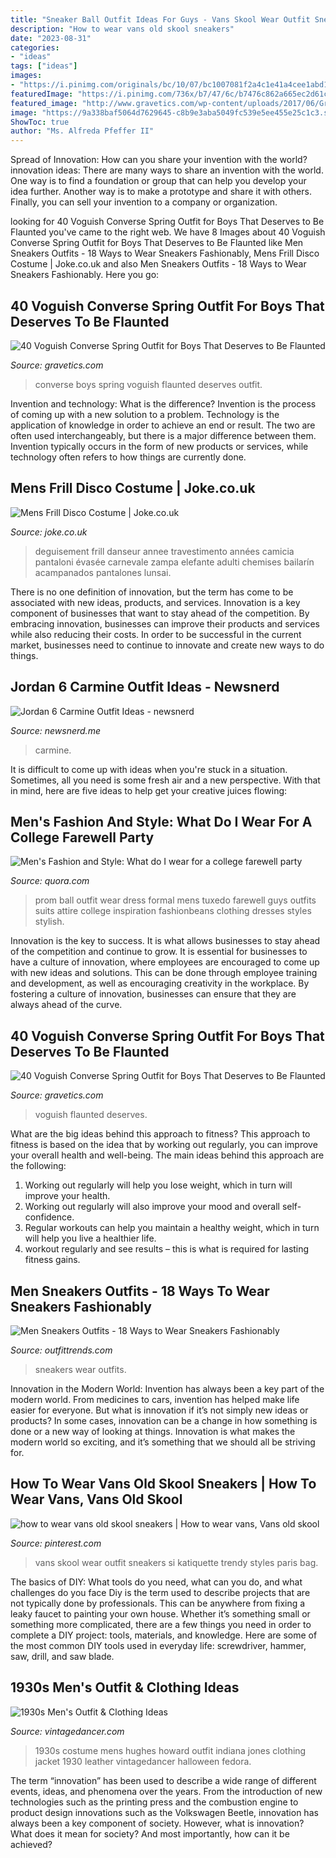 ```yaml
---
title: "Sneaker Ball Outfit Ideas For Guys - Vans Skool Wear Outfit Sneakers Si Katiquette Trendy Styles Paris Bag"
description: "How to wear vans old skool sneakers"
date: "2023-08-31"
categories:
- "ideas"
tags: ["ideas"]
images:
- "https://i.pinimg.com/originals/bc/10/07/bc1007081f2a4c1e41a4cee1abd13ce7.jpg"
featuredImage: "https://i.pinimg.com/736x/b7/47/6c/b7476c862a665ec2d61c98cf29409b89--how-to-wear-vans-vans-old-skool.jpg"
featured_image: "http://www.gravetics.com/wp-content/uploads/2017/06/Grey-T-Shirt-With-Capri-Converse.jpg"
image: "https://9a338baf5064d7629645-c8b9e3aba5049fc539e5ee455e25c1c3.ssl.cf3.rackcdn.com/00015839p-lSb46BsI.png"
ShowToc: true
author: "Ms. Alfreda Pfeffer II"
---
```



Spread of Innovation: How can you share your invention with the world?
innovation ideas: 
There are many ways to share an invention with the world. One way is to find a foundation or group that can help you develop your idea further. Another way is to make a prototype and share it with others. Finally, you can sell your invention to a company or organization.

	

		
looking for 40 Voguish Converse Spring Outfit for Boys That Deserves to Be Flaunted you've came to the right web. We have 8 Images about 40 Voguish Converse Spring Outfit for Boys That Deserves to Be Flaunted like Men Sneakers Outfits - 18 Ways to Wear Sneakers Fashionably, Mens Frill Disco Costume | Joke.co.uk and also Men Sneakers Outfits - 18 Ways to Wear Sneakers Fashionably. Here you go:
		
    
## 40 Voguish Converse Spring Outfit For Boys That Deserves To Be Flaunted

<img loading=lazy src="http://www.gravetics.com/wp-content/uploads/2017/06/Grey-T-Shirt-With-Capri-Converse.jpg" onerror="this.onerror=null;this.src='https://tse2.mm.bing.net/th?id=OIP.mw-rnl4k8Xg8a97p4NCTJQHaHa&amp;pid=15.1';" alt="40 Voguish Converse Spring Outfit for Boys That Deserves to Be Flaunted">

_Source: gravetics.com_

>converse boys spring voguish flaunted deserves outfit. 

	

Invention and technology: What is the difference?
Invention is the process of coming up with a new solution to a problem. Technology is the application of knowledge in order to achieve an end or result. The two are often used interchangeably, but there is a major difference between them. Invention typically occurs in the form of new products or services, while technology often refers to how things are currently done.

    
## Mens Frill Disco Costume | Joke.co.uk

<img loading=lazy src="https://9a338baf5064d7629645-c8b9e3aba5049fc539e5ee455e25c1c3.ssl.cf3.rackcdn.com/00015839p-lSb46BsI.png" onerror="this.onerror=null;this.src='https://tse3.mm.bing.net/th?id=OIP.YXajV8jX2zbrtJZFDPATqQHaLv&amp;pid=15.1';" alt="Mens Frill Disco Costume | Joke.co.uk">

_Source: joke.co.uk_

>deguisement frill danseur annee travestimento années camicia pantaloni évasée carnevale zampa elefante adulti chemises bailarín acampanados pantalones lunsai. 

	

There is no one definition of innovation, but the term has come to be associated with new ideas, products, and services. Innovation is a key component of businesses that want to stay ahead of the competition. By embracing innovation, businesses can improve their products and services while also reducing their costs. In order to be successful in the current market, businesses need to continue to innovate and create new ways to do things.

    
## Jordan 6 Carmine Outfit Ideas - Newsnerd

<img loading=lazy src="https://i.pinimg.com/originals/bc/10/07/bc1007081f2a4c1e41a4cee1abd13ce7.jpg" onerror="this.onerror=null;this.src='https://tse4.mm.bing.net/th?id=OIP.gVuy82UtpMlswybYrRKFbgHaHa&amp;pid=15.1';" alt="Jordan 6 Carmine Outfit Ideas - newsnerd">

_Source: newsnerd.me_

>carmine. 

	

It is difficult to come up with ideas when you're stuck in a situation. Sometimes, all you need is some fresh air and a new perspective. With that in mind, here are five ideas to help get your creative juices flowing: 

    
## Men&#039;s Fashion And Style: What Do I Wear For A College Farewell Party

<img loading=lazy src="https://qph.fs.quoracdn.net/main-qimg-c6e1eea8fe5a58221ceed644fbcffb0c-c" onerror="this.onerror=null;this.src='https://tse4.mm.bing.net/th?id=OIP.CULaX3uYEB1dBYLe2utCLQHaO0&amp;pid=15.1';" alt="Men&#039;s Fashion and Style: What do I wear for a college farewell party">

_Source: quora.com_

>prom ball outfit wear dress formal mens tuxedo farewell guys outfits suits attire college inspiration fashionbeans clothing dresses styles stylish. 

	

Innovation is the key to success. It is what allows businesses to stay ahead of the competition and continue to grow. It is essential for businesses to have a culture of innovation, where employees are encouraged to come up with new ideas and solutions. This can be done through employee training and development, as well as encouraging creativity in the workplace. By fostering a culture of innovation, businesses can ensure that they are always ahead of the curve.

    
## 40 Voguish Converse Spring Outfit For Boys That Deserves To Be Flaunted

<img loading=lazy src="https://www.gravetics.com/wp-content/uploads/2017/06/Denim-Shirt-With-Jeans-And-White-Converse-768x852.jpg" onerror="this.onerror=null;this.src='https://tse1.mm.bing.net/th?id=OIP.txmHT0b28ggKMvch3Tk2-AHaIN&amp;pid=15.1';" alt="40 Voguish Converse Spring Outfit for Boys That Deserves to Be Flaunted">

_Source: gravetics.com_

>voguish flaunted deserves. 

	

What are the big ideas behind this approach to fitness?
This approach to fitness is based on the idea that by working out regularly, you can improve your overall health and well-being. The main ideas behind this approach are the following: 
1) Working out regularly will help you lose weight, which in turn will improve your health. 
2) Working out regularly will also improve your mood and overall self-confidence. 
3) Regular workouts can help you maintain a healthy weight, which in turn will help you live a healthier life. 
4) workout regularly and see results – this is what is required for lasting fitness gains.

    
## Men Sneakers Outfits - 18 Ways To Wear Sneakers Fashionably

<img loading=lazy src="https://www.outfittrends.com/wp-content/uploads/2015/08/7132928933fe31d4efb07d637dda2ccd.jpg" onerror="this.onerror=null;this.src='https://tse1.mm.bing.net/th?id=OIP.Uqb3RHaBBeVfNJeshN0raAHaNJ&amp;pid=15.1';" alt="Men Sneakers Outfits - 18 Ways to Wear Sneakers Fashionably">

_Source: outfittrends.com_

>sneakers wear outfits. 

	

Innovation in the Modern World:
Invention has always been a key part of the modern world. From medicines to cars, invention has helped make life easier for everyone. But what is innovation if it’s not simply new ideas or products? In some cases, innovation can be a change in how something is done or a new way of looking at things. Innovation is what makes the modern world so exciting, and it’s something that we should all be striving for.

    
## How To Wear Vans Old Skool Sneakers | How To Wear Vans, Vans Old Skool

<img loading=lazy src="https://i.pinimg.com/736x/b7/47/6c/b7476c862a665ec2d61c98cf29409b89--how-to-wear-vans-vans-old-skool.jpg" onerror="this.onerror=null;this.src='https://tse2.mm.bing.net/th?id=OIP.QsNSJN9t1Fy-gzCLhjmiSQHaLG&amp;pid=15.1';" alt="how to wear vans old skool sneakers | How to wear vans, Vans old skool">

_Source: pinterest.com_

>vans skool wear outfit sneakers si katiquette trendy styles paris bag. 

	

The basics of DIY: What tools do you need, what can you do, and what challenges do you face
Diy is the term used to describe projects that are not typically done by professionals. This can be anywhere from fixing a leaky faucet to painting your own house. Whether it’s something small or something more complicated, there are a few things you need in order to complete a DIY project: tools, materials, and knowledge. Here are some of the most common DIY tools used in everyday life: screwdriver, hammer, saw, drill, and saw blade.

    
## 1930s Men&#039;s Outfit &amp; Clothing Ideas

<img loading=lazy src="https://2lth8w1uv77536l8d72pqh10-wpengine.netdna-ssl.com/wp-content/uploads/1930s-mens-costume-howard-hughes-Indiana-Jones-clothing-at-vintagedancer-com-426x800.jpg" onerror="this.onerror=null;this.src='https://tse4.mm.bing.net/th?id=OIP.xR62FPEfVQruQQ4fCKKU0gHaN6&amp;pid=15.1';" alt="1930s Men&#039;s Outfit &amp; Clothing Ideas">

_Source: vintagedancer.com_

>1930s costume mens hughes howard outfit indiana jones clothing jacket 1930 leather vintagedancer halloween fedora. 

	

The term “innovation” has been used to describe a wide range of different events, ideas, and phenomena over the years. From the introduction of new technologies such as the printing press and the combustion engine to product design innovations such as the Volkswagen Beetle, innovation has always been a key component of society. However, what is innovation? What does it mean for society? And most importantly, how can it be achieved?

